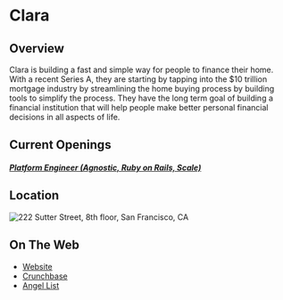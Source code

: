 # Clara

## Overview
Clara is building a fast and simple way for people to finance their home. With a recent Series A, they are starting by tapping into the $10 trillion mortgage industry by streamlining the home buying process by building tools to simplify the process. They have the long term goal of building a financial institution that will help people make better personal financial decisions in all aspects of life.

## Current Openings
##### [Platform Engineer (Agnostic, Ruby on Rails, Scale)](platform-engineer-agnostic-ruby-on-rails-scale.md)

## Location
![222 Sutter Street, 8th floor, San Francisco, CA](https://maps.googleapis.com/maps/api/staticmap?center=222+Sutter+Street,+8th+floor,+San+Francisco,+CA&zoom=13&scale=false&size=600x300&maptype=roadmap&format=png&visual_refresh=true)  

## On The Web
+ [Website](https://clara.com/)
+ [Crunchbase](https://www.crunchbase.com/organization/clara#/entity)
+ [Angel List](https://angel.co/clara)
